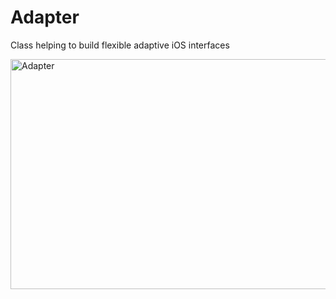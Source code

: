 # Adapter
Class helping to build flexible adaptive iOS interfaces

<img width="966" height="368" src="https://lh4.googleusercontent.com/A2t0UKkwx6rzLHA8gd2uO8WcmOH1LzDxzZ2zbcxw3XtngPwK4kuqVwfeNea-Yc0msYORk0BMW2DK6As=w2880-h1558" title="Adapter">

